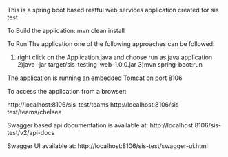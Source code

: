 This is a spring boot based restful web services application created for sis test

To Build the application:  mvn clean install

To Run The application one of the following approaches can be followed:

1) right click on the Application.java and choose run as java application
2)java -jar target/sis-testing-web-1.0.0.jar
3)mvn spring-boot:run


The application is running an embedded Tomcat on port 8106

To access the application from a browser:

 http://localhost:8106/sis-test/teams
 http://localhost:8106/sis-test/teams/chelsea


 Swagger based api documentation is available at:
 http://localhost:8106/sis-test/v2/api-docs

 Swagger UI available at:
 http://localhost:8106/sis-test/swagger-ui.html
